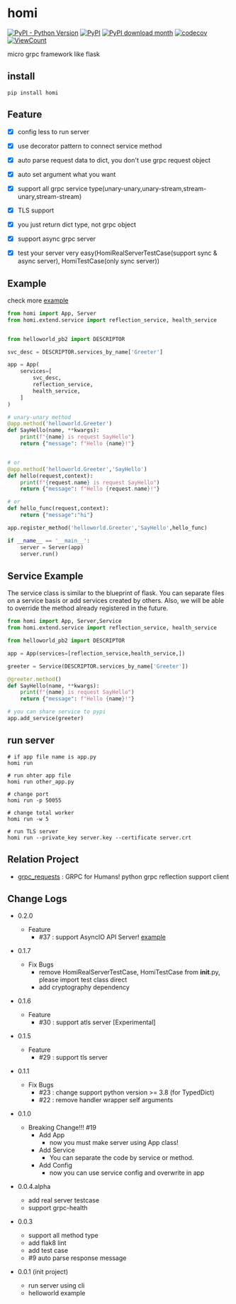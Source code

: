 # homi
[![PyPI - Python Version](https://img.shields.io/pypi/pyversions/homi?style=flat-square)](https://pypi.org/project/homi)
[![PyPI](https://img.shields.io/pypi/v/homi?style=flat-square)](https://pypi.org/project/homi)
[![PyPI download month](https://img.shields.io/pypi/dm/homi?style=flat-square)](https://pypi.org/project/homi)
[![codecov](https://codecov.io/gh/spaceone-dev/homi/branch/master/graph/badge.svg)](https://codecov.io/gh/spaceone-dev/homi)
[![ViewCount](https://views.whatilearened.today/views/github/spaceone-dev/homi.svg?nocache=true)](https://github.com/wesky93/views)

micro grpc framework like flask

## install
```shell script
pip install homi
```

## Feature
- [x] config less to run server
- [x] use decorator pattern to connect service method
- [x] auto parse request data to dict, you don't use grpc request object
- [x] auto set argument what you want
- [x] support all grpc service type(unary-unary,unary-stream,stream-unary,stream-stream)
- [x] TLS support
- [x] you just return dict type, not grpc object
- [x] support async grpc server
- [x] test your server very easy(HomiRealServerTestCase(support sync & async server), HomiTestCase(only sync server))


## Example
check more [example](https://github.com/spaceone-dev/homi/tree/master/example)

```python
from homi import App, Server
from homi.extend.service import reflection_service, health_service


from helloworld_pb2 import DESCRIPTOR

svc_desc = DESCRIPTOR.services_by_name['Greeter']

app = App(
    services=[
        svc_desc,
        reflection_service,
        health_service,
    ]
)

# unary-unary method
@app.method('helloworld.Greeter')
def SayHello(name, **kwargs):
    print(f"{name} is request SayHello")
    return {"message": f"Hello {name}!"}


# or 
@app.method('helloworld.Greeter','SayHello')
def hello(request,context):
    print(f"{request.name} is request SayHello")
    return {"message": f"Hello {request.name}!"}

# or
def hello_func(request,context):
    return {"message":"hi"}

app.register_method('helloworld.Greeter','SayHello',hello_func)

if __name__ == '__main__':
    server = Server(app)
    server.run()
```

## Service Example
The service class is similar to the blueprint of flask. You can separate files on a service basis or add services created by others.
Also, we will be able to override the method already registered in the future.

```python
from homi import App, Server,Service
from homi.extend.service import reflection_service, health_service

from helloworld_pb2 import DESCRIPTOR

app = App(services=[reflection_service,health_service,])

greeter = Service(DESCRIPTOR.services_by_name['Greeter'])

@greeter.method()
def SayHello(name, **kwargs):
    print(f"{name} is request SayHello")
    return {"message": f"Hello {name}!"}

# you can share service to pypi
app.add_service(greeter)
```

## run server
```shell script
# if app file name is app.py
homi run

# run ohter app file
homi run other_app.py

# change port
homi run -p 50055

# change total worker
homi run -w 5

# run TLS server
homi run --private_key server.key --certificate server.crt
```


## Relation Project
- [grpc_requests](https://github.com/spaceone-dev/grpc_requests) : GRPC for Humans! python grpc reflection support client


## Change Logs
- 0.2.0
   - Feature
        - #37 : support AsyncIO API Server! [example](https://github.com/spaceone-dev/homi/tree/master/example/helloworld/async_app.py)
- 0.1.7
    - Fix Bugs
        - remove HomiRealServerTestCase, HomiTestCase from __init__.py, please import test class direct
        - add cryptography dependency     
- 0.1.6
    - Feature
        - #30 : support atls server [Experimental]
- 0.1.5
    - Feature
        - #29 : support tls server
- 0.1.1
    - Fix Bugs
        - #23 : change support python version >= 3.8 (for TypedDict)
        - #22 : remove handler wrapper self arguments

- 0.1.0
    - Breaking Change!!! #19
        - Add App
            - now you must make server using App class!
        - Add Service
            - You can separate the code by service or method.
        - Add Config
            - now you can use service config and overwrite in app
 - 0.0.4.alpha
    - add real server testcase
    - support grpc-health
- 0.0.3
    - support all method type
    - add flak8 lint
    - add test case
    - \#9 auto parse response message
- 0.0.1 (init project)
    - run server using cli
    - helloworld example